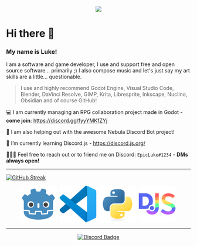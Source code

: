<div id="header" align="center">
  <img src="https://media.giphy.com/media/ule4vhcY1xEKQ/giphy.gif" width="200"/>
</div>


# Hi there 👋
### My name is Luke!


I am a software and game developer, I use and support free and open source software... primarily ;)
I also compose music and let's just say my art skills are a little... questionable.


> I use and highly recommend Godot Engine, Visual Studio Code, Blender, DaVinci Resolve,
GIMP, Krita, Libresprite, Inkscape, Nuclino, Obsidian and of course GitHub!


💻 I am currently managing an RPG collaboration project made in Godot - __come join__: https://discord.gg/fyyYMKfZYj

🤖 I am also helping out with the awesome Nebula Discord Bot project!

🌱 I’m currently learning Discord.js - https://discord.js.org/

🧑‍🤝‍🧑 Feel free to reach out or to friend me on Discord: `EpicLuke#1234` - __DMs always open!__


---

[![GitHub Streak](http://github-readme-streak-stats.herokuapp.com?user=EpicLukeDev&theme=dark&background=000000)](https://git.io/streak-stats)

<div align="center">
  <img src="https://github.com/devicons/devicon/blob/1119b9f84c0290e0f0b38982099a2bd027a48bf1/icons/godot/godot-original.svg" title="Godot Engine" alt="Godot Engine" width="100" height="100"/>&nbsp;
  <img src="https://github.com/devicons/devicon/blob/1119b9f84c0290e0f0b38982099a2bd027a48bf1/icons/vscode/vscode-original.svg" title="Visual Studio Code" alt="Visual Studio Code" width="100" height="100"/>&nbsp;
  <img src="https://github.com/devicons/devicon/blob/1119b9f84c0290e0f0b38982099a2bd027a48bf1/icons/python/python-original.svg" title="Python" alt="Python" width="100" height="100"/>&nbsp;
  <img src="https://github.com/devicons/devicon/blob/1119b9f84c0290e0f0b38982099a2bd027a48bf1/icons/discordjs/discordjs-original.svg" title="Discord.js" alt="Discord.js" width="100" height="100"/>&nbsp;

---


<div id="badges" align="center">
  <a href="https://discordapp.com/users/1058287634402783294">
    <img src="https://img.shields.io/badge/Discord-blue?style=for-the-badge&logo=discord&logoColor=white" alt="Discord Badge"/>
  </a>
</div>

<div id="badges" align="center">
  <img src="https://komarev.com/ghpvc/?username=your-github-username&style=flat-square&color=blue" alt=""/>
</div>
